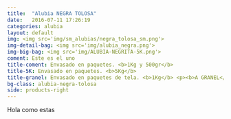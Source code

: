 ```yaml
---
title:  "Alubia NEGRA TOLOSA"
date:   2016-07-11 17:26:19
categories: alubia
layout: default
img: <img src='img/sm_alubias/negra_tolosa_sm.png'>
img-detail-bag: <img src='img/alubia_negra.png'>
img-big-bag: <img src='img/ALUBIA-NEGRITA-5K.png'>
coment: Este es el uno
title-coment: Envasado en paquetes. <b>1Kg y 500gr</b>
title-5K: Envasado en paquetes. <b>5Kg</b>
title-granel: Envasado en paquetes de tela. <b>1Kg</b> <p><b>A GRANEL</b><br> Envasado en sacos de <b>10Kg, 25Kg</b> 
bg-class: alubia-negra-tolosa 
side: products-right
---
```


Hola como estas